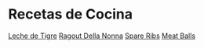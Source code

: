 # Recetas de Cocina

[Leche de Tigre](https://github.com/homogulosus/recetas/blob/master/lecheDeTigre.md)
[Ragout Della Nonna](https://github.com/homogulosus/recetas/blob/master/ragu_della_Nonna.md)
[Spare Ribs]()
[Meat Balls]()
